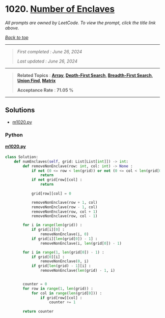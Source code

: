 # 1020. [Number of Enclaves](<https://leetcode.com/problems/number-of-enclaves>)

*All prompts are owned by LeetCode. To view the prompt, click the title link above.*

*[Back to top](<../README.md>)*

------

> *First completed : June 26, 2024*
>
> *Last updated : June 26, 2024*

------

> **Related Topics** : **[Array](<by_topic/Array.md>), [Depth-First Search](<by_topic/Depth-First Search.md>), [Breadth-First Search](<by_topic/Breadth-First Search.md>), [Union Find](<by_topic/Union Find.md>), [Matrix](<by_topic/Matrix.md>)**
>
> **Acceptance Rate** : **71.05 %**

------

## Solutions

- [m1020.py](<../my-submissions/m1020.py>)
### Python
#### [m1020.py](<../my-submissions/m1020.py>)
```Python
class Solution:
    def numEnclaves(self, grid: List[List[int]]) -> int:
        def removeNonEnclave(row: int, col: int) -> None :
            if not (0 <= row < len(grid)) or not (0 <= col < len(grid[0])) :
                return
            if not grid[row][col] :
                return
            
            grid[row][col] = 0

            removeNonEnclave(row + 1, col)
            removeNonEnclave(row - 1, col)
            removeNonEnclave(row, col + 1)
            removeNonEnclave(row, col - 1)

        for i in range(len(grid)) :
            if grid[i][0] :
                removeNonEnclave(i, 0)
            if grid[i][len(grid[0]) - 1] :
                removeNonEnclave(i, len(grid[0]) - 1)

        for i in range(1, len(grid[0]) - 1) :
            if grid[0][i] :
                removeNonEnclave(0, i)
            if grid[len(grid) - 1][i] :
                removeNonEnclave(len(grid) - 1, i)
        

        counter = 0
        for row in range(1, len(grid)) :
            for col in range(len(grid[0])) :
                if grid[row][col] :
                    counter += 1
        
        return counter
```

